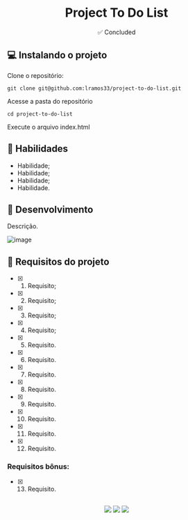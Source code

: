 <h1 align="center">Project To Do List</h1>

<p align="center">✅ Concluded</p>

## 💻 Instalando o projeto

Clone o repositório:

```
git clone git@github.com:lramos33/project-to-do-list.git
```

Acesse a pasta do repositório

```
cd project-to-do-list
```

Execute o arquivo index.html

## 🚀 Habilidades

- Habilidade;
- Habilidade;
- Habilidade;
- Habilidade.

## 🔧 Desenvolvimento

Descrição.

![image]()

## 📝 Requisitos do projeto

- [x] 1. Requisito;

- [x] 2. Requisito;

- [x] 3. Requisito;

- [x] 4. Requisito;

- [x] 5. Requisito.

- [x] 6. Requisito.

- [x] 7. Requisito.

- [x] 8. Requisito.

- [x] 9. Requisito.

- [x] 10. Requisito.

- [x] 11. Requisito.

- [x] 12. Requisito.

### Requisitos bônus:

- [x] 13. Requisito.


##

<div align="center">
  <img src="https://shields.io/github/repo-size/lramos33/project-to-do-list">
  <img src="https://shields.io/github/languages/top/lramos33/project-to-do-list">
  <img src="https://shields.io/github/last-commit/lramos33/project-to-do-list">
</div>
